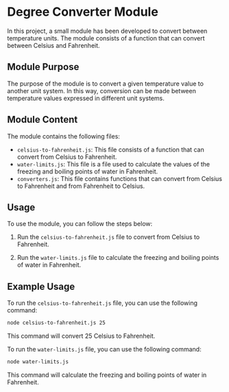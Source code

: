 # Degree Converter Module

In this project, a small module has been developed to convert between temperature units. The module consists of a function that can convert between Celsius and Fahrenheit.

## Module Purpose

The purpose of the module is to convert a given temperature value to another unit system. In this way, conversion can be made between temperature values ​​expressed in different unit systems.

## Module Content

The module contains the following files:

* `celsius-to-fahrenheit.js`: This file consists of a function that can convert from Celsius to Fahrenheit.
* `water-limits.js`: This file is a file used to calculate the values ​​of the freezing and boiling points of water in Fahrenheit.
* `converters.js`: This file contains functions that can convert from Celsius to Fahrenheit and from Fahrenheit to Celsius.

## Usage

To use the module, you can follow the steps below:

1. Run the `celsius-to-fahrenheit.js` file to convert from Celsius to Fahrenheit.

2. Run the `water-limits.js` file to calculate the freezing and boiling points of water in Fahrenheit.

## Example Usage

To run the `celsius-to-fahrenheit.js` file, you can use the following command:
```bash
node celsius-to-fahrenheit.js 25
```
This command will convert 25 Celsius to Fahrenheit.

To run the `water-limits.js` file, you can use the following command:
```bash
node water-limits.js
```
This command will calculate the freezing and boiling points of water in Fahrenheit.